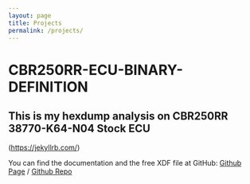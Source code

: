 ```yaml
---
layout: page
title: Projects
permalink: /projects/
---
```


# CBR250RR-ECU-BINARY-DEFINITION
## This is my hexdump analysis on CBR250RR 38770-K64-N04 Stock ECU
(https://jekyllrb.com/)

You can find the documentation and the free XDF file at GitHub:
[Github Page](https://kelvinvalencio.github.io/cbr250rr-ecu-binary-definition/) /
[Github Repo](https://github.com/kelvinvalencio/cbr250rr-ecu-binary-definition)